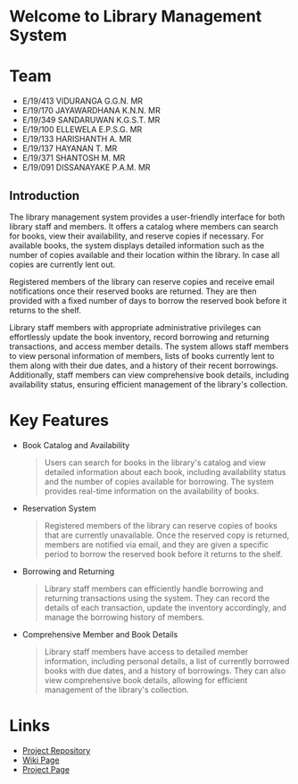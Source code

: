 # Welcome to Library Management System


# Team

* E/19/413 VIDURANGA G.G.N. MR 
* E/19/170 JAYAWARDHANA K.N.N. MR
* E/19/349 SANDARUWAN K.G.S.T. MR 
* E/19/100 ELLEWELA E.P.S.G. MR 
* E/19/133 HARISHANTH A. MR
* E/19/137 HAYANAN T. MR 
* E/19/371 SHANTOSH M. MR
* E/19/091 DISSANAYAKE P.A.M. MR

## Introduction

The library management system provides a user-friendly interface for both library staff and members. It offers a catalog where members can search for books, view their availability, and reserve copies if necessary. For available books, the system displays detailed information such as the number of copies available and their location within the library. In case all copies are currently lent out.

Registered members of the library can reserve copies and receive email notifications once their reserved books are returned. They are then provided with a fixed number of days to borrow the reserved book before it returns to the shelf.

Library staff members with appropriate administrative privileges can effortlessly update the book inventory, record borrowing and returning transactions, and access member details. The system allows staff members to view personal information of members, lists of books currently lent to them along with their due dates, and a history of their recent borrowings. Additionally, staff members can view comprehensive book details, including availability status, ensuring efficient management of the library's collection.


# Key Features


- Book Catalog and Availability
	> Users can search for books in the library's catalog and view detailed information about each book, including availability status and the number of copies available for borrowing. The system provides real-time information on the availability of books.
	
- Reservation System
	> Registered members of the library can reserve copies of books that are currently unavailable. Once the reserved copy is returned, members are notified via email, and they are given a specific period to borrow the reserved book before it returns to the shelf.
	
- Borrowing and Returning
	> Library staff members can efficiently handle borrowing and returning transactions using the system. They can record the details of each transaction, update the inventory accordingly, and manage the borrowing history of members.
	
- Comprehensive Member and Book Details
	> Library staff members have access to detailed member information, including personal details, a list of currently borrowed books with due dates, and a history of borrowings. They can also view comprehensive book details, allowing for efficient management of the library's collection.


# Links

 - [Project Repository](https://github.com/cepdnaclk/e19-co225-Library-Management-System.git)
 - [Wiki Page](https://github.com/cepdnaclk/e19-co225-Library-Management-System/wiki)
 - [Project Page](https://cepdnaclk.github.io/e19-co225-Library-Management-System/)
